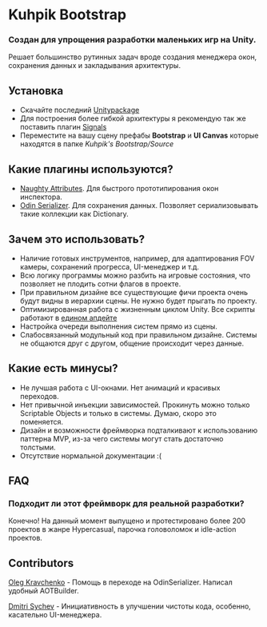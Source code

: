 # Kuhpik Bootstrap
### Создан для упрощения разработки маленьких игр на Unity.
Решает большинство рутинных задач вроде создания менеджера окон, сохранения данных и закладывания архитектуры.

## Установка
* Скачайте последний [Unitypackage](../../releases/latest)
* Для построения более гибкой архитектуры я рекомендую так же поставить плагин [Signals](https://github.com/supyrb/signals)
* Переместите на вашу сцену префабы **Bootstrap** и **UI Canvas** которые находятся в папке _Kuhpik's Bootstrap/Source_

## Какие плагины используются?
* [Naughty Attributes](https://github.com/dbrizov/NaughtyAttributes). Для быстрого прототипирования окон инспектора.
* [Odin Serializer](https://github.com/TeamSirenix/odin-serializer). Для сохранения данных. Позволяет сериализовывать такие коллекции как Dictionary.

## Зачем это использовать?
- Наличие готовых инструментов, например, для адаптирования FOV камеры, сохранений прогресса, UI-менеджер и т.д.
- Всю логику программы можно разбить на игровые состояния, что позволяет не плодить сотни флагов в проекте.
- При правильном дизайне все существующие фичи проекта очень будут видны в иерархии сцены. Не нужно будет прыгать по проекту.
- Оптимизированная работа с жизненным циклом Unity. Все скрипты работают в [едином апдейте](https://blog.unity.com/technology/1k-update-calls)
- Настройка очереди выполнения систем прямо из сцены.
- Слабосвязанный модульный код при правильном дизайне. Системы не общаются друг с другом, общение происходит через данные.

## Какие есть минусы?
- Не лучшая работа с UI-окнами. Нет анимаций и красивых переходов.
- Нет привычной инъекции зависимостей. Прокинуть можно только Scriptable Objects и только в системы. Думаю, скоро это поменяется.
- Дизайн и возможности фреймворка подталкивают к использованию паттерна MVP, из-за чего системы могут стать достаточно толстыми.
- Отсутствие нормальной документации :(

## FAQ
### Подходит ли этот фреймворк для реальной разработки?
Конечно! На данный момент выпущено и протестировано более 200 проектов в жанре Hypercasual, парочка головоломок и idle-action проектов.

## Contributors
[Oleg Kravchenko](https://github.com/Razrob) - Помощь в переходе на OdinSerializer. Написал удобный AOTBuilder.

[Dmitri Sychev](https://github.com/ClearDimaS) - Инициативность в улучшении чистоты кода, особенно, касательно UI-менеджера.